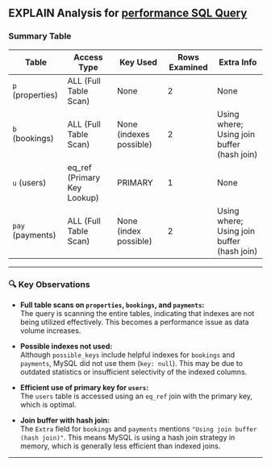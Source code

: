 ## EXPLAIN Analysis for [performance SQL Query](performance.sql)

### Summary Table

| Table       | Access Type             | Key Used         | Rows Examined | Extra Info                              |
|-------------|-------------------------|------------------|----------------|------------------------------------------|
| `p` (properties) | ALL (Full Table Scan)    | None             | 2              | None                                     |
| `b` (bookings)   | ALL (Full Table Scan)    | None (indexes possible) | 2      | Using where; Using join buffer (hash join) |
| `u` (users)      | eq_ref (Primary Key Lookup) | PRIMARY       | 1              | None                                     |
| `pay` (payments) | ALL (Full Table Scan)    | None (index possible) | 2       | Using where; Using join buffer (hash join) |

---

### 🔍 Key Observations

- **Full table scans on `properties`, `bookings`, and `payments`:**  
  The query is scanning the entire tables, indicating that indexes are not being utilized effectively. This becomes a performance issue as data volume increases.

- **Possible indexes not used:**  
  Although `possible_keys` include helpful indexes for `bookings` and `payments`, MySQL did not use them (`key: null`). This may be due to outdated statistics or insufficient selectivity of the indexed columns.

- **Efficient use of primary key for `users`:**  
  The `users` table is accessed using an `eq_ref` join with the primary key, which is optimal.

- **Join buffer with hash join:**  
  The `Extra` field for `bookings` and `payments` mentions `"Using join buffer (hash join)"`. This means MySQL is using a hash join strategy in memory, which is generally less efficient than indexed joins.

---
